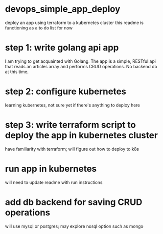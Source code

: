 # devops_simple_app_deploy
deploy an app using terraform to a kubernetes cluster
this readme is functioning as a to do list for now

# step 1: write golang api app 
I am trying to get acquainted with Golang. The app is a simple, RESTful api that reads an articles array and performs CRUD operations. No backend db at this time.

# step 2: configure kubernetes
learning kubernetes, not sure yet if there's anything to deploy here

# step 3: write terraform script to deploy the app in kubernetes cluster
have familiarity with terraform; will figure out how to deploy to k8s 

# run app in kubernetes
will need to update readme with run instructions

# add db backend for saving CRUD operations
will use mysql or postgres; 
may explore nosql option such as mongo
